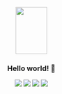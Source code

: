 <p align="center"><a href="https://jarv.is/"><img src="https://jarv.is/img/logo.svg" width="72" height="108"></a></p>

<h3 align="center">Hello world! 👋</h3>

<p align="center">
  <img src="https://img.shields.io/badge/last%20major%20release-feb.%201992-orange">
  <img src="https://img.shields.io/badge/unminified%20size-6%20feet%203%20inches-informational">
  <img src="https://img.shields.io/badge/vulnerabilities-heights-critical">
  <img src="https://img.shields.io/badge/code%20quality-A%20for%20effort-success">
</p>
